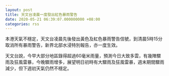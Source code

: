 ```yaml
---
layout: post
title: 天文台凌晨一度發出紅色暴雨警告　
date: 2020-05-21 06:39:07.000000000 +08:00
categories: rss
---
```


本港天氣不穩定，天文台凌晨先後發出黃色及紅色暴雨警告信號，到清晨5時15分取消所有暴雨警告，新界北部水浸特別報告，亦一度生效。

天文台說，今早大部分地區錄得超過60毫米雨量，預測今日大致多雲，有幾陣驟雨及狂風雷暴，今晚驟雨增多，展望明日初時有大驟雨及狂風雷暴，週末期間驟雨減少，但下週初天氣仍然不穩定。
